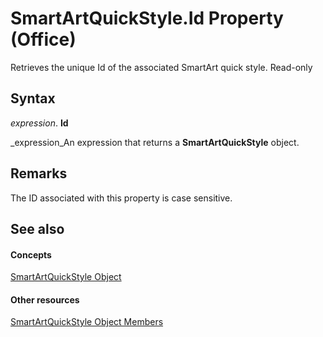 
# SmartArtQuickStyle.Id Property (Office)

Retrieves the unique Id of the associated SmartArt quick style. Read-only


## Syntax

 _expression_. **Id**

 _expression_An expression that returns a  **SmartArtQuickStyle** object.


## Remarks

The ID associated with this property is case sensitive.


## See also


#### Concepts


 [SmartArtQuickStyle Object](e128920b-7adc-71e2-928b-84285f24d574.md)
#### Other resources


 [SmartArtQuickStyle Object Members](9121866b-1308-4024-faa6-fa9254f18dd6.md)
